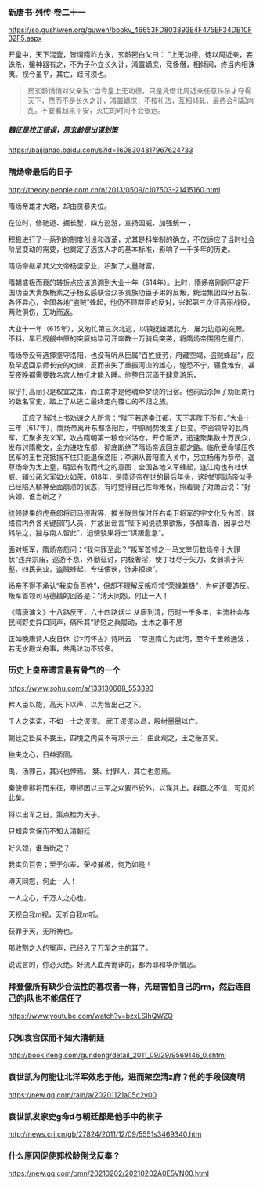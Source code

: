 ### 新唐书·列传·卷二十一
https://so.gushiwen.org/guwen/bookv_46653FD803893E4F475EF34DB10F32F5.aspx

开皇中，天下混壹，皆谓隋祚方永，玄龄密白父曰： “上无功德，徒以周近亲，妄诛杀，攘神器有之，不为子孙立长久计，淆置嫡庶，竞侈僭，相倾阋，终当内相诛夷。视今虽平，其亡，跬可须也。
>房玄龄悄悄对父亲说:“当今皇上无功德，只是凭借北周近亲任意诛杀才夺得天下，然而不是长久之计，淆置嫡庶，不按礼法，互相倾轧，最终会引起内乱。不要看起来平安，灭亡的时间不会很远。
##### 魏征是校正错误，房玄龄是出谋划策
https://baijiahao.baidu.com/s?id=1608304817967624733

### 隋炀帝最后的日子
http://theory.people.com.cn/n/2013/0509/c107503-21415160.html

隋炀帝雄才大略，却由贪暴失位。

在位时，修驰道、掘长堑，四方巡游，宣扬国威，加强统一；

积极进行了一系列的制度创设和改革，尤其是科举制的确立，不仅适应了当时社会阶层变动的需要，也奠定了选拔人才的基本标准，影响了一千多年的历史。

隋炀帝继承其父文帝杨坚家业，积聚了大量财富，

隋朝盛极而衰的转折点应该追溯到大业十年（614年）。此时，隋炀帝刚刚平定开国功臣大贵族杨素之子杨玄感联合众多贵族功臣子弟的反叛，统治集团四分五裂、各怀异心，全国各地“盗贼”蜂起，他仍不顾群臣的反对，兴起第三次征高丽战役，两败俱伤，无功而返。

大业十一年（615年），又匆忙第三次北巡，以镇抚雄踞北方、屡为边患的突厥。不料，早已觊觎中原的突厥始毕可汗率数十万骑兵突袭，将隋炀帝围困在雁门，

隋炀帝没有选择坚守洛阳，也没有听从臣属“百姓疲劳，府藏空竭，盗贼蜂起”，应及早返回京师长安的劝谏，反而丧失了重振河山的雄心，惶恐不宁，寝食难安，甚至夜晚都需要数名宫人拍抚才能入睡。他整日沉湎于肆意游乐，

似乎打高丽只是权宜之策，而江南才是他魂牵梦绕的归宿。他前后杀掉了劝阻南行的数名官吏，踏上了从逃亡最终走向覆亡的不归之旅。

　　正应了当时上书劝谏之人所言：“陛下若遂幸江都，天下非陛下所有。”大业十三年（617年），隋炀帝离开东都洛阳后，中原局势发生了巨变。李密领导的瓦岗军，汇聚多支义军，攻占隋朝第一粮仓兴洛仓，开仓赈济，迅速聚集数十万民众，发布讨隋檄文，全力进攻东都，彻底断绝了隋炀帝返回东都之路。临危受命镇压农民军的王世充抵挡不住只能退保洛阳；李渊从晋阳直入关中，另立杨侑为恭帝，遥尊炀帝为太上皇，明显有取而代之的意图；全国各地义军蜂起，连江南也有杜伏威、辅公祏义军如火如荼。618年，是隋炀帝在世的最后年头，这时的隋炀帝似乎已经陷入精神全面崩溃的状态，有时觉得自己性命难保，照着镜子对萧后说：“好头颈，谁当斫之？

统领骁果的虎贲郎将司马德戡等，推关陇贵族时任右屯卫将军的宇文化及为首，联络宫内外各关键部门人员，并放出谣言“陛下闻说骁果欲叛，多酿毒酒，因享会尽鸩杀之，独与南人留此”，迫使骁果将士“谋叛愈急”。

面对叛军，隋炀帝质问：“我何罪至此？”叛军首领之一马文举历数炀帝十大罪状“违弃宗庙，巡游不息，外勤征讨，内极奢淫，使丁壮尽于矢刀，女弱填于沟壑，四民丧业，盗贼蜂起，专任佞谀，饰非拒谏”。

炀帝不得不承认“我实负百姓”，但却不理解反叛将领“荣禄兼极”，为何还要造反。叛军首领司马德戡的回答是：“溥天同怨，何止一人！

《隋唐演义》十八路反王，六十四路烟尘
从唐到清，历时一千多年，主流社会与民间野史异口同声，痛斥其“骄怒之兵屡动，土木之事不息

正如晚唐诗人皮日休《汴河怀古》诗所云：“尽道隋亡为此河，至今千里赖通波；若无水殿龙舟事，共禹论功不较多。

### 历史上皇帝遗言最有骨气的一个
https://www.sohu.com/a/133130688_553393

矜人臣以能，高天下以声，以为皆出己之下。

千人之诺诺，不如一士之谔谔。
武王谔谔以昌，殷纣墨墨以亡。

朝廷之臣莫不畏王，四境之内莫不有求于王：
由此观之，王之蔽甚矣。

独夫之心，日益骄固。

禹、汤罪己，其兴也悖焉。
桀、纣罪人，其亡也忽焉。

秦使章邯将而东征，章邯因以三军之众要市於外，以谋其上。群臣之不信，可见於此矣。

将以出军之日，策点检为天子。

只知袁宫保而不知大清朝廷

好头颈，谁当斫之？

我实负百杏；至于尔辈，荣禄兼极，何乃如是！

溥天同怨，何止一人！

一人之心，千万人之心也。

天视自我m视，天听自我m听。

获罪于天，无所祷也。

那收割之人的冤声，已经入了万军之主的耳了。

说谎言的，你必灭绝。好流人血弄诡诈的，都为耶和华所憎恶。

### 拜登像所有缺少合法性的篡权者一样，先是害怕自己的rm，然后连自己的j队也不能信任了
https://www.youtube.com/watch?v=bzxLSIhQWZQ

### 只知袁宫保而不知大清朝廷
http://book.ifeng.com/gundong/detail_2011_09/29/9569146_0.shtml

### 袁世凯为何能让北洋军效忠于他，进而架空清z府？他的手段很高明
https://new.qq.com/rain/a/20201121a05c2y00

### 袁世凯发家史g命d与朝廷都是他手中的棋子
http://news.cri.cn/gb/27824/2011/12/09/5551s3469340.htm

### 什么原因促使郭松龄倒戈反奉？
https://new.qq.com/omn/20210202/20210202A0E5VN00.html
